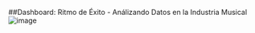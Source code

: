 ##Dashboard: Ritmo de Éxito - Análizando Datos en la Industria Musical
![image](https://github.com/Karen-Aguilar/2_Proyecto_hipotesis/assets/151496907/5fa5d1cb-49dd-4a9f-b0d0-c8d9b5301a57)
